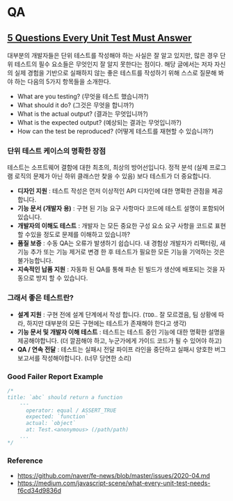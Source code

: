 # QA

## [5 Questions Every Unit Test Must Answer](https://medium.com/javascript-scene/what-every-unit-test-needs-f6cd34d9836d)

대부분의 개발자들은 단위 테스트를 작성해야 하는 사실은 잘 알고 있지만, 많은 경우 단위 테스트의 필수 요소들은 무엇인지 잘 알지 못한다는 점이다. 해당 글에서는 저자 자신의 실제 경험을 기반으로 실패하지 않는 좋은 테스트를 작성하기 위해 스스로 질문해 봐야 하는 다음의 5가지 항목들을 소개한다.

* What are you testing? (무엇을 테스트 했습니까?)
* What should it do? (그것은 무엇을 합니까?)
* What is the actual output? (결과는 무엇입니까?)
* What is the expected output? (예상되는 결과는 무엇입니까?)
* How can the test be reproduced? (어떻게 테스트를 재현할 수 있습니까?)

### 단위 테스트 케이스의 명확한 장점

테스트는 소프트웨어 결함에 대한 최초의, 최상의 방어선입니다. 정적 분석 (실제 프로그램 로직의 문제가 아닌 하위 클래스만 찾을 수 있음) 보다 테스트가 더 중요합니다.

* **디자인 지원** : 테스트 작성은 먼저 이상적인 API 디자인에 대한 명확한 관점을 제공합니다.
* **기능 문서 (개발자 용)** : 구현 된 기능 요구 사항마다 코드에 테스트 설명이 포함되어 있습니다.
* **개발자의 이해도 테스트** : 개발자 는 모든 중요한 구성 요소 요구 사항을 코드로 표현할 수있을 정도로 문제를 이해하고 있습니까?
* **품질 보증** : 수동 QA는 오류가 발생하기 쉽습니다. 내 경험상 개발자가 리팩터링, 새 기능 추가 또는 기능 제거로 변경 한 후 테스트가 필요한 모든 기능을 기억하는 것은 불가능합니다.
* **지속적인 납품 지원** : 자동화 된 QA를 통해 파손 된 빌드가 생산에 배포되는 것을 자동으로 방지 할 수 있습니다.

### 그래서 좋은 테스트란?

* **설계 지원** : 구현 전에 설계 단계에서 작성 합니다. (`TDD`.. 잘 모르겠음, 팀 상황에 따라, 하지만 대부분의 모든 구현에는 테스트가 존재해야 한다고 생각)
* **기능 문서 및 개발자 이해 테스트** : 테스트는 테스트 중인 기능에 대한 명확한 설명을 제공해야합니다. (더 깔끔해야 하고, 누군가에게 가이드 코드가 될 수 있어야 하고)
* **QA / 연속 전달** : 테스트는 실패시 전달 파이프 라인을 중단하고 실패시 양호한 버그 보고서를 작성해야합니다. (너무 당연한 소리)


### Good Failer Report Example

~~~cpp
/*
title: `abc` should return a function
    ---
      operator: equal / ASSERT_TRUE
      expected: `function`
      actual: `object`
      at: Test.<anonymous> (/path/path)
    ...
*/
~~~

### Reference

* <https://github.com/naver/fe-news/blob/master/issues/2020-04.md>
* <https://medium.com/javascript-scene/what-every-unit-test-needs-f6cd34d9836d>


